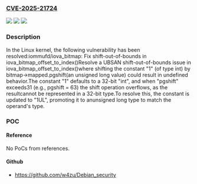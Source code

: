 ### [CVE-2025-21724](https://cve.mitre.org/cgi-bin/cvename.cgi?name=CVE-2025-21724)
![](https://img.shields.io/static/v1?label=Product&message=Linux&color=blue)
![](https://img.shields.io/static/v1?label=Version&message=58ccf0190d19d9a8a41f8a02b9e06742b58df4a1%3C%2044d9c94b7a3f29a3e07c4753603a35e9b28842a3%20&color=brighgreen)
![](https://img.shields.io/static/v1?label=Vulnerability&message=n%2Fa&color=brighgreen)

### Description

In the Linux kernel, the following vulnerability has been resolved:iommufd/iova_bitmap: Fix shift-out-of-bounds in iova_bitmap_offset_to_index()Resolve a UBSAN shift-out-of-bounds issue in iova_bitmap_offset_to_index()where shifting the constant "1" (of type int) by bitmap->mapped.pgshift(an unsigned long value) could result in undefined behavior.The constant "1" defaults to a 32-bit "int", and when "pgshift" exceeds31 (e.g., pgshift = 63) the shift operation overflows, as the resultcannot be represented in a 32-bit type.To resolve this, the constant is updated to "1UL", promoting it to anunsigned long type to match the operand's type.

### POC

#### Reference
No PoCs from references.

#### Github
- https://github.com/w4zu/Debian_security

